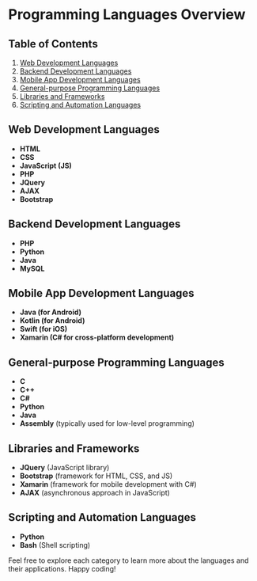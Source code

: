 # Programming Languages Overview

## Table of Contents

1. [Web Development Languages](#web-development-languages)
2. [Backend Development Languages](#backend-development-languages)
3. [Mobile App Development Languages](#mobile-app-development-languages)
4. [General-purpose Programming Languages](#general-purpose-programming-languages)
5. [Libraries and Frameworks](#libraries-and-frameworks)
6. [Scripting and Automation Languages](#scripting-and-automation-languages)

## Web Development Languages

- **HTML**
- **CSS**
- **JavaScript (JS)**
- **PHP**
- **JQuery**
- **AJAX**
- **Bootstrap**

## Backend Development Languages

- **PHP**
- **Python**
- **Java**
- **MySQL**

## Mobile App Development Languages

- **Java (for Android)**
- **Kotlin (for Android)**
- **Swift (for iOS)**
- **Xamarin (C# for cross-platform development)**

## General-purpose Programming Languages

- **C**
- **C++**
- **C#**
- **Python**
- **Java**
- **Assembly** (typically used for low-level programming)

## Libraries and Frameworks

- **JQuery** (JavaScript library)
- **Bootstrap** (framework for HTML, CSS, and JS)
- **Xamarin** (framework for mobile development with C#)
- **AJAX** (asynchronous approach in JavaScript)

## Scripting and Automation Languages

- **Python**
- **Bash** (Shell scripting)

Feel free to explore each category to learn more about the languages and their applications. Happy coding!

<!--
**davidmonteiro03/davidmonteiro03** is a ✨ _special_ ✨ repository because its `README.md` (this file) appears on your GitHub profile.

Here are some ideas to get you started:

- 🔭 I’m currently working on ...
- 🌱 I’m currently learning ...
- 👯 I’m looking to collaborate on ...
- 🤔 I’m looking for help with ...
- 💬 Ask me about ...
- 📫 How to reach me: ...
- 😄 Pronouns: ...
- ⚡ Fun fact: ...
-->
